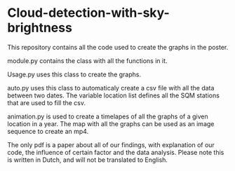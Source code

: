 # Cloud-detection-with-sky-brightness
This repository contains all the code used to create the graphs in the poster. 

module.py contains the class with all the functions in it.

Usage.py uses this class to create the graphs.

auto.py uses this class to automaticaly create a csv file with all the data between two dates. 
The variable location list defines all the SQM stations that are used to fill the csv.

animation.py is used to create a timelapes of all the graphs of a given location in a year. 
The map with all the graphs can be used as an image sequence to create an mp4.

The only pdf is a paper about all of our findings, with explanation of our code, the influence of certain factor and the data analysis.
Please note this is written in Dutch, and will not be translated to English.


